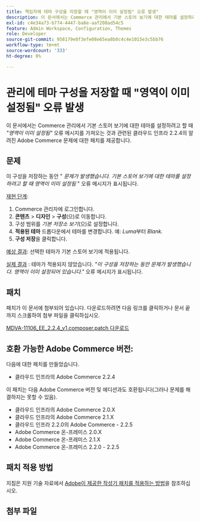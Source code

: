 ```yaml
---
title: 책임자에 테마 구성을 저장할 때 "영역이 이미 설정됨" 오류 발생"
description: 이 문서에서는 Commerce 관리에서 기본 스토어 보기에 대한 테마를 설정하려고 할 때 *"영역이 이미 설정됨"* 오류 메시지를 가져오는 것과 관련된 클라우드 인프라 2.2.4의 알려진 Adobe Commerce 문제에 대한 패치를 제공합니다.
exl-id: c4e34a73-b774-4447-ba8e-aaf208ad54c5
feature: Admin Workspace, Configuration, Themes
role: Developer
source-git-commit: 958179e0f3efe08e65ea8b0c4c4e1015e3c5bb76
workflow-type: tm+mt
source-wordcount: '333'
ht-degree: 0%

---
```


# 관리에 테마 구성을 저장할 때 &quot;영역이 이미 설정됨&quot; 오류 발생

이 문서에서는 Commerce 관리에서 기본 스토어 보기에 대한 테마를 설정하려고 할 때 *&quot;영역이 이미 설정됨&quot;* 오류 메시지를 가져오는 것과 관련된 클라우드 인프라 2.2.4의 알려진 Adobe Commerce 문제에 대한 패치를 제공합니다.

## 문제

이 구성을 저장하는 동안 &quot; *문제가 발생했습니다. 기본 스토어 보기에 대한 테마를 설정하려고 할 때 영역이 이미 설정됨* &quot; 오류 메시지가 표시됩니다.

<u>재현 단계</u>:

1. Commerce 관리자에 로그인합니다.
1. **콘텐츠** > **디자인** > **구성**(으)로 이동합니다.
1. 구성 범위를 *기본 저장소 보기*(으)로 설정합니다.
1. **적용된 테마** 드롭다운에서 테마를 변경합니다. 예: *Luma*&#x200B;부터 *Blank.*
1. **구성 저장**&#x200B;을 클릭합니다.

<u>예상 결과</u>: 선택한 테마가 기본 스토어 보기에 적용됩니다.

<u>실제 결과</u> : 테마가 적용되지 않았습니다. *&quot;이 구성을 저장하는 동안 문제가 발생했습니다. 영역이 이미 설정되어 있습니다.&quot;* 오류 메시지가 표시됩니다.

## 패치

패치가 이 문서에 첨부되어 있습니다. 다운로드하려면 다음 링크를 클릭하거나 문서 끝까지 스크롤하여 첨부 파일을 클릭하십시오.

[MDVA-11106\_EE\_2.2.4\_v1.composer.patch 다운로드](assets/MDVA-11106_EE_2.2.4_v1.composer.patch.zip)

## 호환 가능한 Adobe Commerce 버전:

다음에 대한 패치를 만들었습니다.

* 클라우드 인프라의 Adobe Commerce 2.2.4

이 패치는 다음 Adobe Commerce 버전 및 에디션과도 호환됩니다(그러나 문제를 해결하지는 못할 수 있음).

* 클라우드 인프라의 Adobe Commerce 2.0.X
* 클라우드 인프라의 Adobe Commerce 2.1.X
* 클라우드 인프라 2.2.0의 Adobe Commerce - 2.2.5
* Adobe Commerce 온-프레미스 2.0.X
* Adobe Commerce 온-프레미스 2.1.X
* Adobe Commerce 온-프레미스 2.2.0 - 2.2.5

## 패치 적용 방법

지침은 지원 기술 자료에서 [Adobe이 제공한 작성기 패치를 적용하는 방법](/help/how-to/general/how-to-apply-a-composer-patch-provided-by-magento.md)을 참조하십시오.

## 첨부 파일
